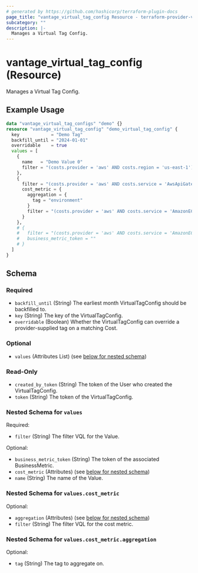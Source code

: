 ```yaml
---
# generated by https://github.com/hashicorp/terraform-plugin-docs
page_title: "vantage_virtual_tag_config Resource - terraform-provider-vantage"
subcategory: ""
description: |-
  Manages a Virtual Tag Config.
---
```


# vantage_virtual_tag_config (Resource)

Manages a Virtual Tag Config.

## Example Usage

```terraform
data "vantage_virtual_tag_configs" "demo" {}
resource "vantage_virtual_tag_config" "demo_virtual_tag_config" {
  key            = "Demo Tag"
  backfill_until = "2024-01-01"
  overridable    = true
  values = [
    {
      name   = "Demo Value 0"
      filter = "(costs.provider = 'aws' AND costs.region = 'us-east-1') OR (costs.provider = 'gcp' AND costs.region = 'us-central1')"
    },
    {
      filter = "(costs.provider = 'aws' AND costs.service = 'AwsApiGateway')"
      cost_metric = {
        aggregation = {
          tag = "environment"
        }
        filter = "(costs.provider = 'aws' AND costs.service = 'AmazonECS')"
      }
    },
    # {
    #   filter = "(costs.provider = 'aws' AND costs.service = 'AmazonECS')"
    #   business_metric_token = ""
    # }
  ]
}
```

<!-- schema generated by tfplugindocs -->
## Schema

### Required

- `backfill_until` (String) The earliest month VirtualTagConfig should be backfilled to.
- `key` (String) The key of the VirtualTagConfig.
- `overridable` (Boolean) Whether the VirtualTagConfig can override a provider-supplied tag on a matching Cost.

### Optional

- `values` (Attributes List) (see [below for nested schema](#nestedatt--values))

### Read-Only

- `created_by_token` (String) The token of the User who created the VirtualTagConfig.
- `token` (String) The token of the VirtualTagConfig.

<a id="nestedatt--values"></a>
### Nested Schema for `values`

Required:

- `filter` (String) The filter VQL for the Value.

Optional:

- `business_metric_token` (String) The token of the associated BusinessMetric.
- `cost_metric` (Attributes) (see [below for nested schema](#nestedatt--values--cost_metric))
- `name` (String) The name of the Value.

<a id="nestedatt--values--cost_metric"></a>
### Nested Schema for `values.cost_metric`

Optional:

- `aggregation` (Attributes) (see [below for nested schema](#nestedatt--values--cost_metric--aggregation))
- `filter` (String) The filter VQL for the cost metric.

<a id="nestedatt--values--cost_metric--aggregation"></a>
### Nested Schema for `values.cost_metric.aggregation`

Optional:

- `tag` (String) The tag to aggregate on.


